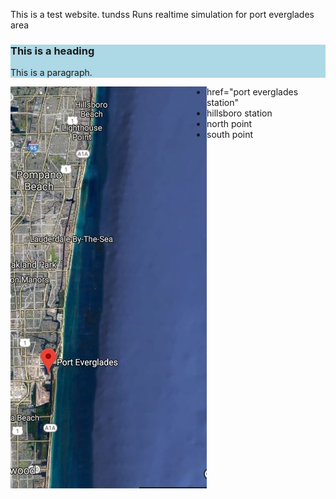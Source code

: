 
This is a test website. tundss
Runs realtime simulation for port everglades area
<description description description descriptions >
<description description description description >

<html>  
 <div style="background-color:lightblue">
  <h3>This is a heading</h3>
  <p>This is a paragraph.</p>
</div> 
<p>
  
  <img src="map.JPG" alt="Smiley face" align="left"> 

  
</p>
<ul>
 <li><a
        <strong>href="port everglades station"</strong>
        </a></li>
 <li>hillsboro station</li>
 <li>north point</li>
 <li>south point </li>
</ul>
</html>




